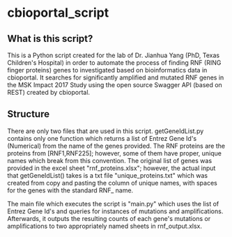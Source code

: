 # cbioportal_script

## What is this script?
This is a Python script created for the lab of Dr. Jianhua Yang (PhD, Texas Children's Hospital) in order to automate the process of finding RNF (RING finger proteins) genes to investigated based on bioinformatics data in cbioportal. It searches for significantly amplified and mutated RNF genes in the MSK Impact 2017 Study using the open source Swagger API (based on REST) created by cbioportal. 

## Structure
There are only two files that are used in this script. getGeneIdList.py contains only one function which returns a list of Entrez Gene Id's (Numerical) from the name of the genes provided. The RNF proteins are the proteins from [RNF1,RNF225]; however, some of them have proper, unique names which break from this convention. The original list of genes was provided in the excel sheet "rnf_proteins.xlsx"; however, the actual input that getGeneIdList() takes is a txt file "unique_proteins.txt" which was created from copy and pasting the column of unique names, with spaces for the genes with the standard RNF_ name. 

The main file which executes the script is "main.py" which uses the list of Entrez Gene Id's and queries for instances of mutations and amplifications. Afterwards, it outputs the resulting counts of each gene's mutations or amplifications to two appropriately named sheets in rnf_output.xlsx.
